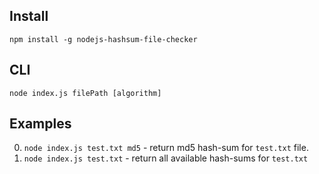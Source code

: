 ## Install
```
npm install -g nodejs-hashsum-file-checker
```

## CLI
```
node index.js filePath [algorithm]
```

## Examples
0. `node index.js test.txt md5` - return md5 hash-sum for `test.txt` file.
0. `node index.js test.txt` - return all available hash-sums for `test.txt`

